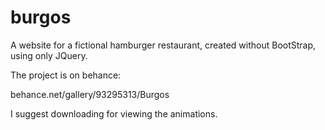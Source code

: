 # burgos
A website for a fictional hamburger restaurant, created without BootStrap, using only JQuery.

The project is on behance:

behance.net/gallery/93295313/Burgos

I suggest downloading for viewing the animations.
